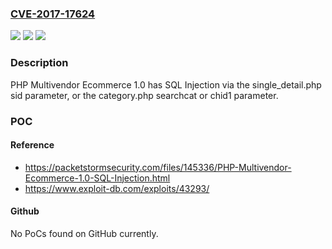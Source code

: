 ### [CVE-2017-17624](https://cve.mitre.org/cgi-bin/cvename.cgi?name=CVE-2017-17624)
![](https://img.shields.io/static/v1?label=Product&message=n%2Fa&color=blue)
![](https://img.shields.io/static/v1?label=Version&message=n%2Fa&color=blue)
![](https://img.shields.io/static/v1?label=Vulnerability&message=n%2Fa&color=brighgreen)

### Description

PHP Multivendor Ecommerce 1.0 has SQL Injection via the single_detail.php sid parameter, or the category.php searchcat or chid1 parameter.

### POC

#### Reference
- https://packetstormsecurity.com/files/145336/PHP-Multivendor-Ecommerce-1.0-SQL-Injection.html
- https://www.exploit-db.com/exploits/43293/

#### Github
No PoCs found on GitHub currently.

